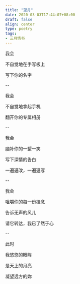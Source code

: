 ```yaml
---
title: "望月"
date: 2020-03-03T17:44:07+08:00
draft: false
align: center
type: poetry
tags:
- 三月情书
---
```


我会

不自觉地在手写板上

写下你的名字

--

我会

不自觉地拿起手机

翻开你的专属相册

--

我会

脑补你的一颦一笑

写下深情的告白

一遍遍改，一遍遍写

--

我会

咀嚼你的每一份挂念

告诉无声的风儿

请它转达，我已了然于心

--

此时

我悠悠的眼眸

是天上的月亮

凝望远方的妳

